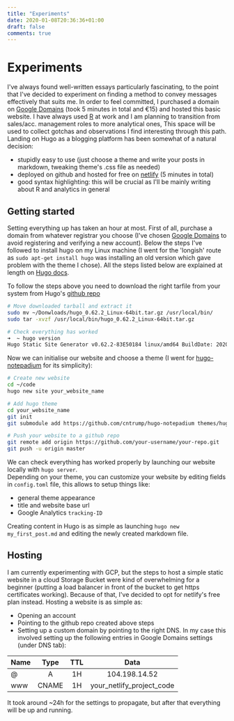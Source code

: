 ```yaml
---
title: "Experiments"
date: 2020-01-08T20:36:36+01:00
draft: false
comments: true
---
```


# Experiments

I've always found well-written essays particularly fascinating, to the point that I've decided to experiment on finding
a method to convey  messages effectively that suits me. In order to feel committed, I purchased a domain on [Google Domains](https://domains.google)
(took 5 minutes in total and €15) and hosted this basic website. I have always used [R](https://www.r-project.org) at work and I am planning to transition
from sales/acc. management roles to more analytical ones, This space will be used to collect gotchas and observations I find interesting through this path.
 Landing on Hugo as a blogging platform has been somewhat of a natural decision:

* stupidly easy to use (just choose a theme and write your posts in markdown, tweaking theme's .css file as needed)
* deployed on github and hosted for free on [netlify](https://netlify.com) (5 minutes in total)
* good syntax highlighting: this will be crucial as I'll be mainly writing about R and analytics in general

## Getting started

Setting everything up has taken an hour at most. First of all, purchase a domain from whatever registrar you choose
(I've chosen [Google Domains](https://domains.google) to avoid registering and verifying a new account).
Below the steps I've followed to install hugo on my Linux machine (I went for the 'longish' route as `sudo apt-get install hugo` was
installing an old version which gave problem with the theme I chose). All the steps listed below are explained at length on [Hugo docs](https://gohugo.io/documentation/).  

To follow the steps above you need to download the right tarfile from your system from Hugo's [github repo](https://github.com/gohugoio/hugo/releases)
```sh
# Move downloaded tarball and extract it 
sudo mv ~/Donwloads/hugo_0.62.2_Linux-64bit.tar.gz /usr/local/bin/
sudo tar -xvzf /usr/local/bin/hugo_0.62.2_Linux-64bit.tar.gz

# Check everything has worked
➜  ~ hugo version
Hugo Static Site Generator v0.62.2-83E50184 linux/amd64 BuildDate: 2020-01-05T18:51:38Z
```

Now we can initialise our website and choose a theme (I went for [hugo-notepadium](https://github.com/cntrump/hugo-notepadium) for its simplicity):

```sh
# Create new website
cd ~/code
hugo new site your_website_name

# Add hugo theme
cd your_website_name
git init
git submodule add https://github.com/cntrump/hugo-notepadium themes/hugo-notepadium

# Push your website to a github repo
git remote add origin https://github.com/your-username/your-repo.git
git push -u origin master
```
We can check everything has worked properly by launching our website locally with `hugo server`.  
Depending on your theme, you can customize your website by editing fields in `config.toml` file, this allows to setup things like:

* general theme appearance
* title and website base url
* Google Analytics `tracking-ID`

Creating content in Hugo is as simple as launching `hugo new my_first_post.md` and editing the newly created markdown file.

## Hosting

I am currently experimenting with GCP, but the steps to host a simple static website in a cloud Storage Bucket were kind of overwhelming for a beginner
(putting a load balancer in front of the bucket to get https certificates working). Because of that, I've decided to opt for netlify's free plan instead.
Hosting a website is as simple as:

* Opening an account
* Pointing to the github repo created above steps
* Setting up a custom domain by pointing to the right DNS. In my case this involved setting up the following entries in Google Domains settings (under DNS tab):  

|Name|Type|TTL|Data|
|----|:--:|:-:|:---:|
|@|A|1H|104.198.14.52|
|www|CNAME|1H|your_netlify_project_code|

It took around ~24h for the settings to propagate, but after that everything will be up and running.
